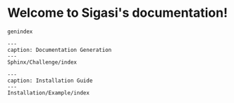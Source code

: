 <!-- .. sigasi documentation master file;
   This should at least contain the root `toctree` directive.
-->

<!-- markdownlint-disable-next-line MD026 -->
# Welcome to Sigasi's documentation!

```{toctree}
genindex
```

```{toctree}
---
caption: Documentation Generation
---
Sphinx/Challenge/index
```

```{toctree}
---
caption: Installation Guide
---
Installation/Example/index
```

<!-- Indices and tables
==================

* :ref:`genindex`
* :ref:`modindex`
* :ref:`search` -->
